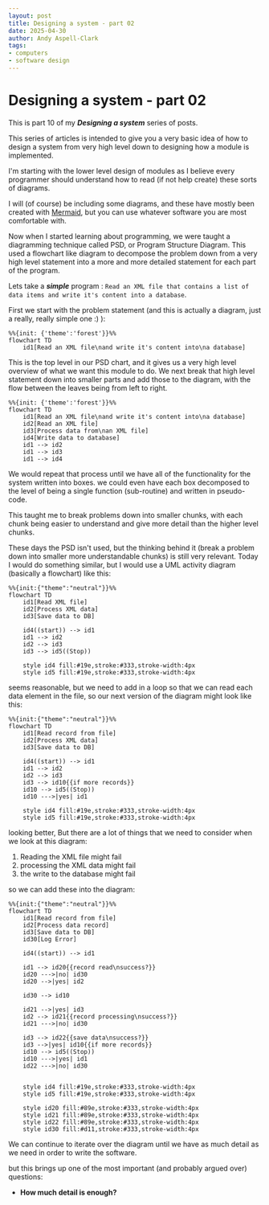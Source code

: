 ```yaml
---
layout: post
title: Designing a system - part 02
date: 2025-04-30
author: Andy Aspell-Clark
tags:
- computers
- software design
---
```


# Designing a system - part 02

This is part 10 of my ***Designing a system*** series of posts.

This series of articles is intended to give you a very basic idea of how to design a system from very high level down to designing how a module is implemented.

I'm starting with the lower level design of modules as I believe every programmer should understand how to read (if not help create) these sorts of diagrams.

I will (of course) be including some diagrams, and these have mostly been created with [Mermaid](https://mermaid.js.org/), but you can use whatever software you are most comfortable with.

Now when I started learning about programming, we were taught a diagramming technique called PSD, or Program Structure Diagram. This used a flowchart like diagram to decompose the problem down from a very high level statement into a more and more detailed statement for each part of the program.

Lets take a ***simple*** program : `Read an XML file that contains a list of data items and write it's content into a database`.

First we start with the problem statement (and this is actually a diagram, just a really, really simple one :) ):

```mermaid
%%{init: {'theme':'forest'}}%%
flowchart TD
    id1[Read an XML file\nand write it's content into\na database]
```

This is the top level in our PSD chart, and it gives us a very high level overview of what we want this module to do. We next break that high level statement down into smaller parts and add those to the diagram, with the flow between the leaves being from left to right.

```mermaid
%%{init: {'theme':'forest'}}%%
flowchart TD
    id1[Read an XML file\nand write it's content into\na database]
    id2[Read an XML file]
    id3[Process data from\nan XML file]
    id4[Write data to database]
    id1 --> id2
    id1 --> id3
    id1 --> id4
```

We would repeat that process until we have all of the functionality for the system written into boxes. we could even have each box decomposed to the level of being a single function (sub-routine) and written in pseudo-code.

This taught me to break problems down into smaller chunks, with each chunk being easier to understand and give more detail than the higher level chunks.

These days the PSD isn't used, but the thinking behind it (break a problem down into smaller more understandable chunks) is still very relevant.
Today I would do something similar, but I would use a UML activity diagram (basically a flowchart) like this:

```mermaid
%%{init:{"theme":"neutral"}}%%
flowchart TD
    id1[Read XML file]
    id2[Process XML data]
    id3[Save data to DB]

    id4((start)) --> id1
    id1 --> id2
    id2 --> id3
    id3 --> id5((Stop))

    style id4 fill:#19e,stroke:#333,stroke-width:4px
    style id5 fill:#19e,stroke:#333,stroke-width:4px
```

seems reasonable, but we need to add in a loop so that we can read each data element in the file, so our next  version of the diagram might look like this:

```mermaid
%%{init:{"theme":"neutral"}}%%
flowchart TD
    id1[Read record from file]
    id2[Process XML data]
    id3[Save data to DB]

    id4((start)) --> id1
    id1 --> id2
    id2 --> id3
    id3 --> id10{{if more records}}    
    id10 --> id5((Stop))
    id10 --->|yes| id1

    style id4 fill:#19e,stroke:#333,stroke-width:4px
    style id5 fill:#19e,stroke:#333,stroke-width:4px
```

looking better, But there are a lot of things that we need to consider when we look at this diagram:

1. Reading the XML file might fail
1. processing the XML data might fail
1. the write to the database might fail

so we can add these into the diagram:

```mermaid
%%{init:{"theme":"neutral"}}%%
flowchart TD
    id1[Read record from file]
    id2[Process data record]
    id3[Save data to DB]
    id30[Log Error]

    id4((start)) --> id1

    id1 --> id20{{record read\nsuccess?}}
    id20 --->|no| id30
    id20 -->|yes| id2

    id30 --> id10

    id21 -->|yes| id3
    id2 --> id21{{record processing\nsuccess?}}
    id21 --->|no| id30

    id3 --> id22{{save data\nsuccess?}}
    id3 -->|yes| id10{{if more records}}    
    id10 --> id5((Stop))
    id10 --->|yes| id1
    id22 --->|no| id30


    style id4 fill:#19e,stroke:#333,stroke-width:4px
    style id5 fill:#19e,stroke:#333,stroke-width:4px

    style id20 fill:#89e,stroke:#333,stroke-width:4px
    style id21 fill:#89e,stroke:#333,stroke-width:4px
    style id22 fill:#89e,stroke:#333,stroke-width:4px
    style id30 fill:#d11,stroke:#333,stroke-width:4px
```

We can continue to iterate over the diagram until we have as much detail as we need in order to write the software.

but this brings up one of the most important (and probably argued over) questions:

 * **How much detail is enough?**


